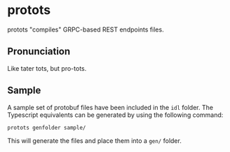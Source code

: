 # protots

protots "compiles" GRPC-based REST endpoints files.

## Pronunciation

Like tater tots, but pro-tots.

## Sample

A sample set of protobuf files have been included in the `idl` folder. The Typescript equivalents can be generated by using the following command:

```bash
protots genfolder sample/
```

This will generate the files and place them into a `gen/` folder.